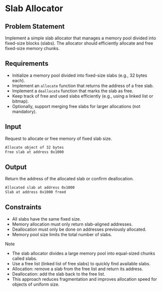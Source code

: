 # Slab Allocator

## Problem Statement

Implement a simple slab allocator that manages a memory pool divided into fixed-size blocks (slabs). The allocator should efficiently allocate and free fixed-size memory chunks.

## Requirements

- Initialize a memory pool divided into fixed-size slabs (e.g., 32 bytes each).
- Implement an `allocate` function that returns the address of a free slab.
- Implement a `deallocate` function that marks the slab as free.
- Keep track of free and used slabs efficiently (e.g., using a linked list or bitmap).
- Optionally, support merging free slabs for larger allocations (not mandatory).

## Input

Request to allocate or free memory of fixed slab size.

```bash
Allocate object of 32 bytes
Free slab at address 0x1000
```

## Output

Return the address of the allocated slab or confirm deallocation.

```bash
Allocated slab at address 0x1000
Slab at address 0x1000 freed
```

## Constraints

- All slabs have the same fixed size.
- Memory allocation must only return slab-aligned addresses.
- Deallocation must only be done on addresses previously allocated.
- Memory pool size limits the total number of slabs.

> [!NOTE]
>
> - The slab allocator divides a large memory pool into equal-sized chunks called slabs.
> - Use a free list (linked list of free slabs) to quickly find available slabs.
> - Allocation: remove a slab from the free list and return its address.
> - Deallocation: add the slab back to the free list.
> - This approach reduces fragmentation and improves allocation speed for objects of uniform size.
